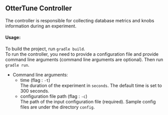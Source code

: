 ## OtterTune Controller
The controller is responsible for collecting database metrics and knobs information during an experiment.</br>
#### Usage:
To build the project, run `gradle build`.</br>
To run the controller, you need to provide a configuration file and provide command line arguments (command line arguments are optional). Then run `gradle run`.

 * Command line arguments:
   * time (flag : `-t`) </br>
     The duration of the experiment in `seconds`. The default time is set to 300 seconds.
   * configuration file path (flag : `-c`) </br>
     The path of the input configuration file (required). Sample config files are under the directory `config`.
 
